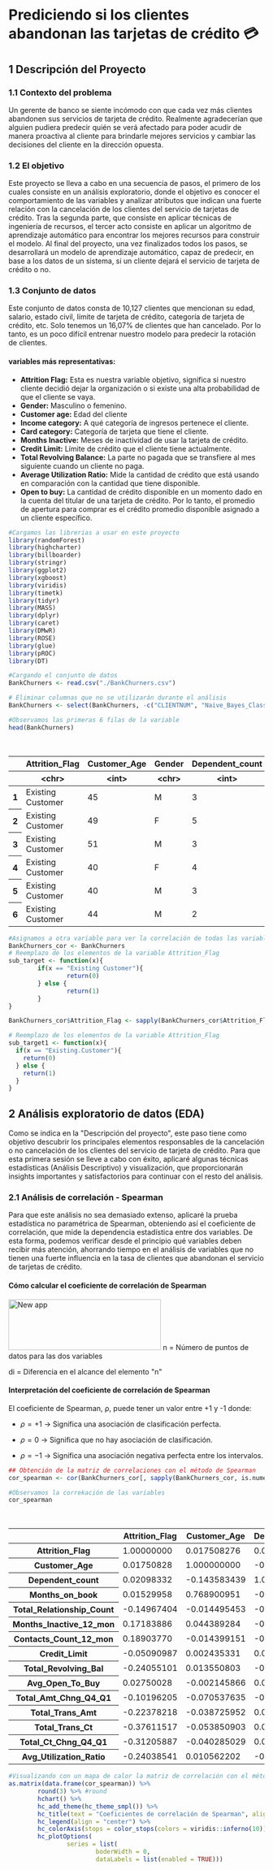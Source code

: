 # Prediciendo si los clientes abandonan las tarjetas de crédito 💳 

## 1 Descripción del Proyecto

### 1.1 Contexto del problema

Un gerente de banco se siente incómodo con que cada vez más clientes abandonen sus servicios de tarjeta de crédito. Realmente agradecerían que alguien pudiera predecir quién se verá afectado para poder acudir de manera proactiva al cliente para brindarle mejores servicios y cambiar las decisiones del cliente en la dirección opuesta.

### 1.2 El objetivo

Este proyecto se lleva a cabo en una secuencia de pasos, el primero de los cuales consiste en un análisis exploratorio, donde el objetivo es conocer el comportamiento de las variables y analizar atributos que indican una fuerte relación con la cancelación de los clientes del servicio de tarjetas de crédito. Tras la segunda parte, que consiste en aplicar técnicas de ingeniería de recursos, el tercer acto consiste en aplicar un algoritmo de aprendizaje automático para encontrar los mejores recursos para construir el modelo. Al final del proyecto, una vez finalizados todos los pasos, se desarrollará un modelo de aprendizaje automático, capaz de predecir, en base a los datos de un sistema, si un cliente dejará el servicio de tarjeta de crédito o no.

### 1.3 Conjunto de datos

Este conjunto de datos consta de 10,127 clientes que mencionan su edad, salario, estado civil, límite de tarjeta de crédito, categoría de tarjeta de crédito, etc.
Solo tenemos un 16,07% de clientes que han cancelado. Por lo tanto, es un poco difícil entrenar nuestro modelo para predecir la rotación de clientes.

#### variables más representativas:
+ **Attrition Flag:** Esta es nuestra variable objetivo, significa si nuestro cliente decidió dejar la organización o si existe una alta probabilidad de que el cliente se vaya.
+ **Gender:** Masculino o femenino.
+ **Customer age:** Edad del cliente
+ **Income category:** A qué categoría de ingresos pertenece el cliente.
+ **Card category:** Categoría de tarjeta que tiene el cliente.
+ **Months Inactive:** Meses de inactividad de usar la tarjeta de crédito.
+ **Credit Limit:** Límite de crédito que el cliente tiene actualmente.
+ **Total Revolving Balance:** La parte no pagada que se transfiere al mes siguiente cuando un cliente no paga.
+ **Average Utilization Ratio:** Mide la cantidad de crédito que está usando en comparación con la cantidad que tiene disponible.
+ **Open to buy:** La cantidad de crédito disponible en un momento dado en la cuenta del titular de una tarjeta de crédito. Por lo tanto, el promedio de apertura para comprar es el crédito promedio disponible asignado a un cliente específico.



```R
#Cargamos las librerias a usar en este proyecto
library(randomForest)
library(highcharter)
library(billboarder)
library(stringr)
library(ggplot2)
library(xgboost)
library(viridis)
library(timetk)
library(tidyr)
library(MASS)
library(dplyr)
library(caret)
library(DMwR)
library(ROSE)
library(glue)
library(pROC)
library(DT)
```


```R
#Cargando el conjunto de datos
BankChurners <- read.csv("./BankChurners.csv")
```


```R
# Eliminar columnas que no se utilizarán durante el análisis
BankChurners <- select(BankChurners, -c("CLIENTNUM", "Naive_Bayes_Classifier_Attrition_Flag_Card_Category_Contacts_Count_12_mon_Dependent_count_Education_Level_Months_Inactive_12_mon_1", "Naive_Bayes_Classifier_Attrition_Flag_Card_Category_Contacts_Count_12_mon_Dependent_count_Education_Level_Months_Inactive_12_mon_2"))

#Observamos las primeras 6 filas de la variable
head(BankChurners)
```


<table class="dataframe">
<caption>A data.frame: 6 × 20</caption>
<thead>
	<tr><th></th><th scope=col>Attrition_Flag</th><th scope=col>Customer_Age</th><th scope=col>Gender</th><th scope=col>Dependent_count</th><th scope=col>Education_Level</th><th scope=col>Marital_Status</th><th scope=col>Income_Category</th><th scope=col>Card_Category</th><th scope=col>Months_on_book</th><th scope=col>Total_Relationship_Count</th><th scope=col>Months_Inactive_12_mon</th><th scope=col>Contacts_Count_12_mon</th><th scope=col>Credit_Limit</th><th scope=col>Total_Revolving_Bal</th><th scope=col>Avg_Open_To_Buy</th><th scope=col>Total_Amt_Chng_Q4_Q1</th><th scope=col>Total_Trans_Amt</th><th scope=col>Total_Trans_Ct</th><th scope=col>Total_Ct_Chng_Q4_Q1</th><th scope=col>Avg_Utilization_Ratio</th></tr>
	<tr><th></th><th scope=col>&lt;chr&gt;</th><th scope=col>&lt;int&gt;</th><th scope=col>&lt;chr&gt;</th><th scope=col>&lt;int&gt;</th><th scope=col>&lt;chr&gt;</th><th scope=col>&lt;chr&gt;</th><th scope=col>&lt;chr&gt;</th><th scope=col>&lt;chr&gt;</th><th scope=col>&lt;int&gt;</th><th scope=col>&lt;int&gt;</th><th scope=col>&lt;int&gt;</th><th scope=col>&lt;int&gt;</th><th scope=col>&lt;dbl&gt;</th><th scope=col>&lt;int&gt;</th><th scope=col>&lt;dbl&gt;</th><th scope=col>&lt;dbl&gt;</th><th scope=col>&lt;int&gt;</th><th scope=col>&lt;int&gt;</th><th scope=col>&lt;dbl&gt;</th><th scope=col>&lt;dbl&gt;</th></tr>
</thead>
<tbody>
	<tr><th scope=row>1</th><td>Existing Customer</td><td>45</td><td>M</td><td>3</td><td>High School</td><td>Married</td><td>$60K - $80K   </td><td>Blue</td><td>39</td><td>5</td><td>1</td><td>3</td><td>12691</td><td> 777</td><td>11914</td><td>1.335</td><td>1144</td><td>42</td><td>1.625</td><td>0.061</td></tr>
	<tr><th scope=row>2</th><td>Existing Customer</td><td>49</td><td>F</td><td>5</td><td>Graduate   </td><td>Single </td><td>Less than $40K</td><td>Blue</td><td>44</td><td>6</td><td>1</td><td>2</td><td> 8256</td><td> 864</td><td> 7392</td><td>1.541</td><td>1291</td><td>33</td><td>3.714</td><td>0.105</td></tr>
	<tr><th scope=row>3</th><td>Existing Customer</td><td>51</td><td>M</td><td>3</td><td>Graduate   </td><td>Married</td><td>$80K - $120K  </td><td>Blue</td><td>36</td><td>4</td><td>1</td><td>0</td><td> 3418</td><td>   0</td><td> 3418</td><td>2.594</td><td>1887</td><td>20</td><td>2.333</td><td>0.000</td></tr>
	<tr><th scope=row>4</th><td>Existing Customer</td><td>40</td><td>F</td><td>4</td><td>High School</td><td>Unknown</td><td>Less than $40K</td><td>Blue</td><td>34</td><td>3</td><td>4</td><td>1</td><td> 3313</td><td>2517</td><td>  796</td><td>1.405</td><td>1171</td><td>20</td><td>2.333</td><td>0.760</td></tr>
	<tr><th scope=row>5</th><td>Existing Customer</td><td>40</td><td>M</td><td>3</td><td>Uneducated </td><td>Married</td><td>$60K - $80K   </td><td>Blue</td><td>21</td><td>5</td><td>1</td><td>0</td><td> 4716</td><td>   0</td><td> 4716</td><td>2.175</td><td> 816</td><td>28</td><td>2.500</td><td>0.000</td></tr>
	<tr><th scope=row>6</th><td>Existing Customer</td><td>44</td><td>M</td><td>2</td><td>Graduate   </td><td>Married</td><td>$40K - $60K   </td><td>Blue</td><td>36</td><td>3</td><td>1</td><td>2</td><td> 4010</td><td>1247</td><td> 2763</td><td>1.376</td><td>1088</td><td>24</td><td>0.846</td><td>0.311</td></tr>
</tbody>
</table>




```R
#Asignamos a otra variable para ver la correlación de todas las variables
BankChurners_cor <- BankChurners
# Reemplazo de los elementos de la variable Attrition_Flag
sub_target <- function(x){
        if(x == "Existing Customer"){
                return(0)
        } else {
                return(1)
        }
}

BankChurners_cor$Attrition_Flag <- sapply(BankChurners_cor$Attrition_Flag, sub_target)

# Reemplazo de los elementos de la variable Attrition_Flag
sub_target1 <- function(x){
  if(x == "Existing.Customer"){
    return(0)
  } else {
    return(1)
  }
}
```

## 2 Análisis exploratorio de datos (EDA)
Como se indica en la "Descripción del proyecto", este paso tiene como objetivo descubrir los principales elementos responsables de la cancelación o no cancelación de los clientes del servicio de tarjeta de crédito. Para que esta primera sesión se lleve a cabo con éxito, aplicaré algunas técnicas estadísticas (Análisis Descriptivo) y visualización, que proporcionarán insights importantes y satisfactorios para continuar con el resto del análisis.

### 2.1 Análisis de correlación - Spearman
Para que este análisis no sea demasiado extenso, aplicaré la prueba estadística no paramétrica de Spearman, obteniendo así el coeficiente de correlación, que mide la dependencia estadística entre dos variables. De esta forma, podemos verificar desde el principio qué variables deben recibir más atención, ahorrando tiempo en el análisis de variables que no tienen una fuerte influencia en la tasa de clientes que abandonan el servicio de tarjetas de crédito.

#### Cómo calcular el coeficiente de correlación de Spearman
<img src="images/Spearman_correlation_coefficient.png" alt="New app" title="New app" width=300px height=100px/>
n = Número de puntos de datos para las dos variables

di = Diferencia en el alcance del elemento "n"

#### Interpretación del coeficiente de correlación de Spearman

El coeficiente de Spearman, ⍴, puede tener un valor entre +1 y -1 donde:

+ $\rho = +1$ → Significa una asociación de clasificación perfecta.

+ $\rho = 0$   →  Significa que no hay asociación de clasificación.

+ $\rho = -1$ → Significa una asociación negativa perfecta entre los intervalos.


```R
## Obtención de la matriz de correlaciones con el método de Spearman
cor_spearman <- cor(BankChurners_cor[, sapply(BankChurners_cor, is.numeric)], method = 'spearman')
```


```R
#Observamos la correkación de las variables
cor_spearman
```


<table class="dataframe">
<caption>A matrix: 15 × 15 of type dbl</caption>
<thead>
	<tr><th></th><th scope=col>Attrition_Flag</th><th scope=col>Customer_Age</th><th scope=col>Dependent_count</th><th scope=col>Months_on_book</th><th scope=col>Total_Relationship_Count</th><th scope=col>Months_Inactive_12_mon</th><th scope=col>Contacts_Count_12_mon</th><th scope=col>Credit_Limit</th><th scope=col>Total_Revolving_Bal</th><th scope=col>Avg_Open_To_Buy</th><th scope=col>Total_Amt_Chng_Q4_Q1</th><th scope=col>Total_Trans_Amt</th><th scope=col>Total_Trans_Ct</th><th scope=col>Total_Ct_Chng_Q4_Q1</th><th scope=col>Avg_Utilization_Ratio</th></tr>
</thead>
<tbody>
	<tr><th scope=row>Attrition_Flag</th><td> 1.00000000</td><td> 0.017508276</td><td> 0.020983325</td><td> 0.015299580</td><td>-0.149674044</td><td> 0.171838862</td><td> 0.18903770</td><td>-0.050909869</td><td>-0.240551008</td><td> 0.027500282</td><td>-0.101962046</td><td>-0.22378218</td><td>-0.37611517</td><td>-0.312058869</td><td>-0.240385406</td></tr>
	<tr><th scope=row>Customer_Age</th><td> 0.01750828</td><td> 1.000000000</td><td>-0.143583439</td><td> 0.768900951</td><td>-0.014495453</td><td> 0.044389284</td><td>-0.01439915</td><td> 0.002435331</td><td> 0.013550803</td><td>-0.002145866</td><td>-0.070537635</td><td>-0.03872595</td><td>-0.05385090</td><td>-0.040285029</td><td> 0.010562202</td></tr>
	<tr><th scope=row>Dependent_count</th><td> 0.02098332</td><td>-0.143583439</td><td> 1.000000000</td><td>-0.114844815</td><td>-0.035725507</td><td>-0.009174091</td><td>-0.04131038</td><td> 0.050695930</td><td>-0.003573976</td><td> 0.054436636</td><td>-0.026267383</td><td> 0.05784722</td><td> 0.05289694</td><td> 0.009413946</td><td>-0.034930147</td></tr>
	<tr><th scope=row>Months_on_book</th><td> 0.01529958</td><td> 0.768900951</td><td>-0.114844815</td><td> 1.000000000</td><td>-0.013973152</td><td> 0.057372365</td><td>-0.00828976</td><td> 0.006869865</td><td> 0.006289165</td><td> 0.007742943</td><td>-0.054364005</td><td>-0.02912749</td><td>-0.03877150</td><td>-0.033841635</td><td>-0.003643631</td></tr>
	<tr><th scope=row>Total_Relationship_Count</th><td>-0.14967404</td><td>-0.014495453</td><td>-0.035725507</td><td>-0.013973152</td><td> 1.000000000</td><td>-0.006644197</td><td> 0.06095406</td><td>-0.059278776</td><td> 0.011651022</td><td>-0.070821929</td><td> 0.025688554</td><td>-0.27911282</td><td>-0.22680752</td><td> 0.024238271</td><td> 0.065487167</td></tr>
	<tr><th scope=row>Months_Inactive_12_mon</th><td> 0.17183886</td><td> 0.044389284</td><td>-0.009174091</td><td> 0.057372365</td><td>-0.006644197</td><td> 1.000000000</td><td> 0.03033080</td><td>-0.027575460</td><td>-0.042543944</td><td>-0.015667979</td><td>-0.018773836</td><td>-0.03194521</td><td>-0.05085203</td><td>-0.046538490</td><td>-0.026558795</td></tr>
	<tr><th scope=row>Contacts_Count_12_mon</th><td> 0.18903770</td><td>-0.014399151</td><td>-0.041310376</td><td>-0.008289760</td><td> 0.060954058</td><td> 0.030330803</td><td> 1.00000000</td><td> 0.022717471</td><td>-0.044787770</td><td> 0.033264664</td><td>-0.020885933</td><td>-0.16737201</td><td>-0.16841280</td><td>-0.093310854</td><td>-0.058714607</td></tr>
	<tr><th scope=row>Credit_Limit</th><td>-0.05090987</td><td> 0.002435331</td><td> 0.050695930</td><td> 0.006869865</td><td>-0.059278776</td><td>-0.027575460</td><td> 0.02271747</td><td> 1.000000000</td><td> 0.131124749</td><td> 0.931430934</td><td> 0.021288663</td><td> 0.02840705</td><td> 0.03422192</td><td>-0.011408661</td><td>-0.416959382</td></tr>
	<tr><th scope=row>Total_Revolving_Bal</th><td>-0.24055101</td><td> 0.013550803</td><td>-0.003573976</td><td> 0.006289165</td><td> 0.011651022</td><td>-0.042543944</td><td>-0.04478777</td><td> 0.131124749</td><td> 1.000000000</td><td>-0.154164539</td><td> 0.036128948</td><td> 0.01766464</td><td> 0.04018485</td><td> 0.078223516</td><td> 0.708607200</td></tr>
	<tr><th scope=row>Avg_Open_To_Buy</th><td> 0.02750028</td><td>-0.002145866</td><td> 0.054436636</td><td> 0.007742943</td><td>-0.070821929</td><td>-0.015667979</td><td> 0.03326466</td><td> 0.931430934</td><td>-0.154164539</td><td> 1.000000000</td><td> 0.007040097</td><td> 0.02226666</td><td> 0.02157813</td><td>-0.040196481</td><td>-0.685716162</td></tr>
	<tr><th scope=row>Total_Amt_Chng_Q4_Q1</th><td>-0.10196205</td><td>-0.070537635</td><td>-0.026267383</td><td>-0.054364005</td><td> 0.025688554</td><td>-0.018773836</td><td>-0.02088593</td><td> 0.021288663</td><td> 0.036128948</td><td> 0.007040097</td><td> 1.000000000</td><td> 0.13458039</td><td> 0.08535425</td><td> 0.301981265</td><td> 0.032509208</td></tr>
	<tr><th scope=row>Total_Trans_Amt</th><td>-0.22378218</td><td>-0.038725952</td><td> 0.057847218</td><td>-0.029127490</td><td>-0.279112823</td><td>-0.031945208</td><td>-0.16737201</td><td> 0.028407047</td><td> 0.017664639</td><td> 0.022266656</td><td> 0.134580390</td><td> 1.00000000</td><td> 0.87972541</td><td> 0.222688253</td><td> 0.019351116</td></tr>
	<tr><th scope=row>Total_Trans_Ct</th><td>-0.37611517</td><td>-0.053850903</td><td> 0.052896944</td><td>-0.038771500</td><td>-0.226807516</td><td>-0.050852032</td><td>-0.16841280</td><td> 0.034221920</td><td> 0.040184852</td><td> 0.021578130</td><td> 0.085354253</td><td> 0.87972541</td><td> 1.00000000</td><td> 0.233448255</td><td> 0.040399142</td></tr>
	<tr><th scope=row>Total_Ct_Chng_Q4_Q1</th><td>-0.31205887</td><td>-0.040285029</td><td> 0.009413946</td><td>-0.033841635</td><td> 0.024238271</td><td>-0.046538490</td><td>-0.09331085</td><td>-0.011408661</td><td> 0.078223516</td><td>-0.040196481</td><td> 0.301981265</td><td> 0.22268825</td><td> 0.23344826</td><td> 1.000000000</td><td> 0.093993828</td></tr>
	<tr><th scope=row>Avg_Utilization_Ratio</th><td>-0.24038541</td><td> 0.010562202</td><td>-0.034930147</td><td>-0.003643631</td><td> 0.065487167</td><td>-0.026558795</td><td>-0.05871461</td><td>-0.416959382</td><td> 0.708607200</td><td>-0.685716162</td><td> 0.032509208</td><td> 0.01935112</td><td> 0.04039914</td><td> 0.093993828</td><td> 1.000000000</td></tr>
</tbody>
</table>




```R
#Visualizando con un mapa de calor la matriz de correlación con el método pearson
as.matrix(data.frame(cor_spearman)) %>% 
        round(3) %>% #round
        hchart() %>% 
        hc_add_theme(hc_theme_smpl()) %>%
        hc_title(text = "Coeficientes de correlación de Spearman", align = "center") %>% 
        hc_legend(align = "center") %>% 
        hc_colorAxis(stops = color_stops(colors = viridis::inferno(10))) %>%
        hc_plotOptions(
                series = list(
                        boderWidth = 0,
                        dataLabels = list(enabled = TRUE)))
```
